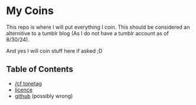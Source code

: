 # My Coins

This repo is where I will put everything I coin. This should be considered an alternitive to a tumblr blog (As I do not have a tumblr account as of 8/30/24).

And yes I will coin stuff here if asked ;D


## Table of Contents
- [/cf tonetag](./tonetag-cf-8-unkown-24.md)
- [licence](./wikis.md)
- [github](https://github.com/showierdata9978/coining-site) (possibly wrong)

